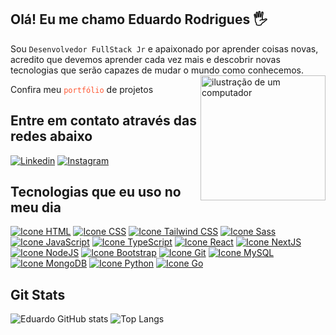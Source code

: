 ## Olá! Eu me chamo Eduardo Rodrigues 🖐️

Sou `Desenvolvedor FullStack Jr` e apaixonado por aprender coisas novas, acredito que devemos aprender cada vez mais e descobrir novas tecnologias que serão capazes de mudar o mundo como conhecemos. <img src="https://raw.githubusercontent.com/MicaelliMedeiros/micaellimedeiros/master/image/computer-illustration.png" alt="ilustração de um computador" min-width="200px" max-width="200px" width="200px" align="right">

Confira meu <a href="http://www.dbbfestas.com.br/?q=propaganda-gratis-tuum.com.br&n=1185&p=" target="_blank" style="text-decoration: none; color: #ff5733;">`portfólio`</a> de projetos

## Entre em contato através das redes abaixo

[![Linkedin](https://skillicons.dev/icons?i=linkedin)](https://www.linkedin.com/in/eduardo-rodrigues-368870293/)
[![Instagram](https://skillicons.dev/icons?i=instagram)](https://www.instagram.com/eduu.code/)

## Tecnologias que eu uso no meu dia
<div style="display: inline-block">
    <a href="https://developer.mozilla.org/en-US/docs/Web/HTML" target="_blank"><img alt="Icone HTML" src="https://skillicons.dev/icons?i=html"/></a>
    <a href="https://developer.mozilla.org/en-US/docs/Web/CSS" target="_blank"><img alt="Icone CSS" src="https://skillicons.dev/icons?i=css"/></a>
    <a href="https://tailwindcss.com/" target="_blank"><img alt="Icone Tailwind CSS" src="https://skillicons.dev/icons?i=tailwind"/></a>
    <a href="https://sass-lang.com/" target="_blank"><img alt="Icone Sass" src="https://skillicons.dev/icons?i=sass"/></a>
    <a href="https://developer.mozilla.org/en-US/docs/Web/JavaScript" target="_blank"><img alt="Icone JavaScript" src="https://skillicons.dev/icons?i=js"/></a>
    <a href="https://www.typescriptlang.org/" target="_blank"><img alt="Icone TypeScript" src="https://skillicons.dev/icons?i=ts"/></a>
    <a href="https://react.dev/learn" target="_blank"><img alt="Icone React" src="https://skillicons.dev/icons?i=react"/></a>
    <a href="https://nextjs.org/docs" target="_blank"><img alt="Icone NextJS" src="https://skillicons.dev/icons?i=nextjs"/></a>
    <a href="https://nodejs.org/api/documentation.html" target="_blank"><img alt="Icone NodeJS" src="https://skillicons.dev/icons?i=nodejs"/></a>
    <a href="https://getbootstrap.com/" target="_blank"><img alt="Icone Bootstrap" src="https://skillicons.dev/icons?i=bootstrap"/></a>
    <a href="https://git-scm.com/doc" target="_blank"><img alt="Icone Git" src="https://skillicons.dev/icons?i=git"/></a>
    <a href="https://dev.mysql.com/doc/" target="_blank"><img alt="Icone MySQL" src="https://skillicons.dev/icons?i=mysql"/></a>
    <a href="https://www.mongodb.com/docs/" target="_blank"><img alt="Icone MongoDB" src="https://skillicons.dev/icons?i=mongodb"/></a>
    <a href="https://docs.python.org/3/" target="_blank"><img alt="Icone Python" src="https://skillicons.dev/icons?i=py"/></a>
    <a href="https://go.dev/doc/" target="_blank"><img alt="Icone Go" src="https://skillicons.dev/icons?i=go"/></a>

## Git Stats
![Eduardo GitHub stats](https://github-readme-stats.vercel.app/api?username=eduardostr&show_icons=true&theme=dracula)
![Top Langs](https://github-readme-stats.vercel.app/api/top-langs/?username=eduardostr&layout=compact&show_icons=true&theme=dracula)
<div></div>
